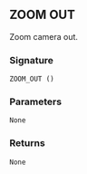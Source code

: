 ## ZOOM OUT

Zoom camera out.

### Signature

`ZOOM_OUT ()`


### Parameters

`None`


### Returns

`None`

